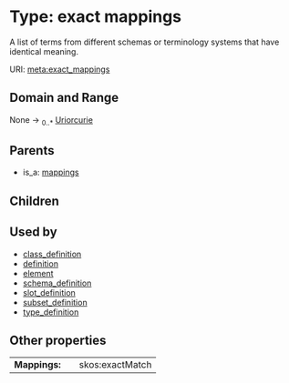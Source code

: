 
# Type: exact mappings


A list of terms from different schemas or terminology systems that have identical meaning.

URI: [meta:exact_mappings](https://w3id.org/biolink/biolinkml/meta/exact_mappings)


## Domain and Range

None ->  <sub>0..*</sub> [Uriorcurie](type/Uriorcurie.md)

## Parents

 *  is_a: [mappings](mappings.md)

## Children


## Used by

 * [class_definition](class_definition.md)
 * [definition](definition.md)
 * [element](element.md)
 * [schema_definition](schema_definition.md)
 * [slot_definition](slot_definition.md)
 * [subset_definition](subset_definition.md)
 * [type_definition](type_definition.md)

## Other properties

|  |  |  |
| --- | --- | --- |
| **Mappings:** | | skos:exactMatch |

